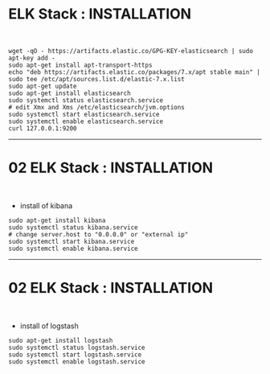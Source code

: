 # ELK Stack : INSTALLATION

<br>

```
wget -qO - https://artifacts.elastic.co/GPG-KEY-elasticsearch | sudo apt-key add -
sudo apt-get install apt-transport-https
echo "deb https://artifacts.elastic.co/packages/7.x/apt stable main" | sudo tee /etc/apt/sources.list.d/elastic-7.x.list
sudo apt-get update
sudo apt-get install elasticsearch
sudo systemctl status elasticsearch.service
# edit Xmx and Xms /etc/elasticsearch/jvm.options
sudo systemctl start elasticsearch.service
sudo systemctl enable elasticsearch.service
curl 127.0.0.1:9200
```

------------------------------------------------------------

# 02 ELK Stack : INSTALLATION


<br>

* install of kibana

```
sudo apt-get install kibana
sudo systemctl status kibana.service
# change server.host to "0.0.0.0" or "external ip"
sudo systemctl start kibana.service
sudo systemctl enable kibana.service
```

------------------------------------------------------------

# 02 ELK Stack : INSTALLATION

<br>

* install of logstash

```
sudo apt-get install logstash
sudo systemctl status logstash.service
sudo systemctl start logstash.service
sudo systemctl enable logstash.service
```
